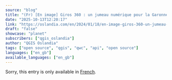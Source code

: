 ```yaml
---
source: "blog"
title: "(Fr) [En image] Giros 360 : un jumeau numérique pour la Garonne"
date: "2025-10-13T12:20:17"
link: "https://oslandia.com/en/2024/01/18/en-image-giros-360-un-jumeau-numerique-pour-la-garonne/"
draft: "false"
showcase: "planet"
subscribers: ["qgis_oslandia"]
author: "QGIS Oslandia"
tags: ["open source", "qgis", "qwc", "api", "open source"]
languages: ["en_gb"]
available_languages: ["en_gb"]
---
```


<p class="qtranxs-available-languages-message qtranxs-available-languages-message-en">Sorry, this entry is only available in <a class="qtranxs-available-language-link qtranxs-available-language-link-fr" href="https://oslandia.com/fr/tag/qgis-en/feed/atom/" title="Fr">French</a>.</p>
